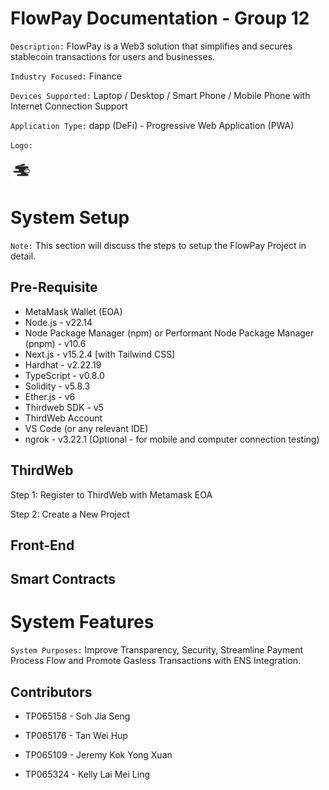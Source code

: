 # FlowPay Documentation - Group 12

`Description:` FlowPay is a Web3 solution that simplifies and secures stablecoin transactions for users and businesses. 

`Industry Focused:` Finance

`Devices Supported:` Laptop / Desktop / Smart Phone / Mobile Phone with Internet Connection Support

`Application Type:` dapp (DeFi) - Progressive Web Application (PWA)

`Logo:` 

<img src="./images/applogo.png" style="width: 35px; height: auto;" />


# System Setup
`Note:` This section will discuss the steps to setup the FlowPay Project in detail. 

## Pre-Requisite
* MetaMask Wallet (EOA)
* Node.js - v22.14 
* Node Package Manager (npm) or Performant Node Package Manager (pnpm) - v10.6
* Next.js - v15.2.4 [with Tailwind CSS]
* Hardhat - v2.22.19
* TypeScript - v0.8.0
* Solidity - v5.8.3
* Ether.js - v6
* Thirdweb SDK - v5
* ThirdWeb Account
* VS Code (or any relevant IDE)
* ngrok - v3.22.1 (Optional - for mobile and computer connection testing)

## ThirdWeb

Step 1: Register to ThirdWeb with Metamask EOA

Step 2: Create a New Project

## Front-End

## Smart Contracts

# System Features
`System Purposes:` Improve Transparency, Security, Streamline Payment Process Flow and Promote Gasless Transactions with ENS Integration.



## Contributors

- TP065158 - Soh Jia Seng 

- TP065176 - Tan Wei Hup

- TP065109 - Jeremy Kok Yong Xuan 

- TP065324 - Kelly Lai Mei Ling 

